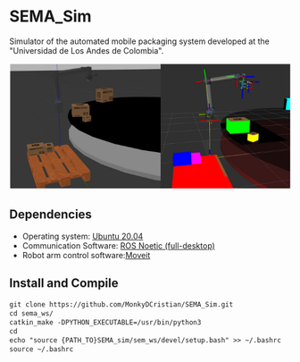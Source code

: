 # SEMA_Sim
Simulator of the automated mobile packaging system developed at the "Universidad de Los Andes de Colombia".

![Alt text](/imgs/gzsim_rviz_view.png)

## Dependencies

* Operating system: [Ubuntu 20.04](https://releases.ubuntu.com/focal/)
* Communication Software: [ROS Noetic (full-desktop)](http://wiki.ros.org/noetic/Installation/Ubuntu)
* Robot arm control software:[Moveit](https://ros-planning.github.io/moveit_tutorials/doc/getting_started/getting_started.html)

## Install and Compile
```
git clone https://github.com/MonkyDCristian/SEMA_Sim.git
cd sema_ws/
catkin_make -DPYTHON_EXECUTABLE=/usr/bin/python3
cd
echo "source {PATH_TO}SEMA_sim/sem_ws/devel/setup.bash" >> ~/.bashrc
source ~/.bashrc
```
